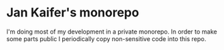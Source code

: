 # Jan Kaifer's monorepo

I'm doing most of my development in a private monorepo. In order to make some parts public I periodically copy non-sensitive code into this repo.
